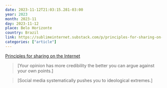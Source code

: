 ```yaml
---
date: 2023-11-12T21:03:15.281-03:00
year: 2023
month: 2023-11
day: 2023-11-12
place: Belo Horizonte
country: Brazil
link: https://sublimeinternet.substack.com/p/principles-for-sharing-on-the-internet
categories: ["article"]
---
```

[Principles for sharing on the Internet](https://sublimeinternet.substack.com/p/principles-for-sharing-on-the-internet)

> [Your opinion has more credibility the better you can argue against your own points.]

> [Social media systematically pushes you to ideological extremes.]
